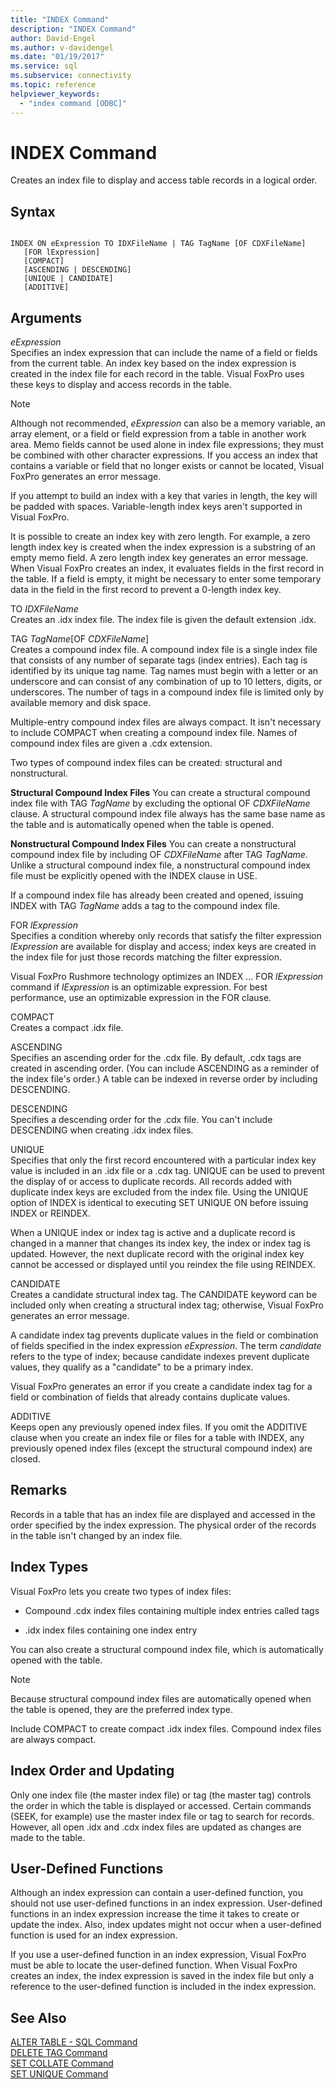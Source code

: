 ```yaml
---
title: "INDEX Command"
description: "INDEX Command"
author: David-Engel
ms.author: v-davidengel
ms.date: "01/19/2017"
ms.service: sql
ms.subservice: connectivity
ms.topic: reference
helpviewer_keywords:
  - "index command [ODBC]"
---
```

# INDEX Command
Creates an index file to display and access table records in a logical order.  
  
## Syntax  
  
```  
  
INDEX ON eExpression TO IDXFileName | TAG TagName [OF CDXFileName]  
   [FOR lExpression]  
   [COMPACT]  
   [ASCENDING | DESCENDING]  
   [UNIQUE | CANDIDATE]  
   [ADDITIVE]  
```  
  
## Arguments  
 *eExpression*  
 Specifies an index expression that can include the name of a field or fields from the current table. An index key based on the index expression is created in the index file for each record in the table. Visual FoxPro uses these keys to display and access records in the table.  
  
> [!NOTE]  
>  Although not recommended, *eExpression* can also be a memory variable, an array element, or a field or field expression from a table in another work area. Memo fields cannot be used alone in index file expressions; they must be combined with other character expressions. If you access an index that contains a variable or field that no longer exists or cannot be located, Visual FoxPro generates an error message.  
  
 If you attempt to build an index with a key that varies in length, the key will be padded with spaces. Variable-length index keys aren't supported in Visual FoxPro.  
  
 It is possible to create an index key with zero length. For example, a zero length index key is created when the index expression is a substring of an empty memo field. A zero length index key generates an error message. When Visual FoxPro creates an index, it evaluates fields in the first record in the table. If a field is empty, it might be necessary to enter some temporary data in the field in the first record to prevent a 0-length index key.  
  
 TO *IDXFileName*  
 Creates an .idx index file. The index file is given the default extension .idx.  
  
 TAG *TagName*[OF *CDXFileName*]  
 Creates a compound index file. A compound index file is a single index file that consists of any number of separate tags (index entries). Each tag is identified by its unique tag name. Tag names must begin with a letter or an underscore and can consist of any combination of up to 10 letters, digits, or underscores. The number of tags in a compound index file is limited only by available memory and disk space.  
  
 Multiple-entry compound index files are always compact. It isn't necessary to include COMPACT when creating a compound index file. Names of compound index files are given a .cdx extension.  
  
 Two types of compound index files can be created: structural and nonstructural.  
  
 **Structural Compound Index Files** You can create a structural compound index file with TAG *TagName* by excluding the optional OF *CDXFileName* clause. A structural compound index file always has the same base name as the table and is automatically opened when the table is opened.  
  
 **Nonstructural Compound Index Files** You can create a nonstructural compound index file by including OF *CDXFileName* after TAG *TagName*. Unlike a structural compound index file, a nonstructural compound index file must be explicitly opened with the INDEX clause in USE.  
  
 If a compound index file has already been created and opened, issuing INDEX with TAG *TagName* adds a tag to the compound index file.  
  
 FOR *lExpression*  
 Specifies a condition whereby only records that satisfy the filter expression *lExpression* are available for display and access; index keys are created in the index file for just those records matching the filter expression.  
  
 Visual FoxPro Rushmore technology optimizes an INDEX ... FOR *lExpression* command if *lExpression* is an optimizable expression. For best performance, use an optimizable expression in the FOR clause.  
  
 COMPACT  
 Creates a compact .idx file.  
  
 ASCENDING  
 Specifies an ascending order for the .cdx file. By default, .cdx tags are created in ascending order. (You can include ASCENDING as a reminder of the index file's order.) A table can be indexed in reverse order by including DESCENDING.  
  
 DESCENDING  
 Specifies a descending order for the .cdx file. You can't include DESCENDING when creating .idx index files.  
  
 UNIQUE  
 Specifies that only the first record encountered with a particular index key value is included in an .idx file or a .cdx tag. UNIQUE can be used to prevent the display of or access to duplicate records. All records added with duplicate index keys are excluded from the index file. Using the UNIQUE option of INDEX is identical to executing SET UNIQUE ON before issuing INDEX or REINDEX.  
  
 When a UNIQUE index or index tag is active and a duplicate record is changed in a manner that changes its index key, the index or index tag is updated. However, the next duplicate record with the original index key cannot be accessed or displayed until you reindex the file using REINDEX.  
  
 CANDIDATE  
 Creates a candidate structural index tag. The CANDIDATE keyword can be included only when creating a structural index tag; otherwise, Visual FoxPro generates an error message.  
  
 A candidate index tag prevents duplicate values in the field or combination of fields specified in the index expression *eExpression*. The term *candidate* refers to the type of index; because candidate indexes prevent duplicate values, they qualify as a "candidate" to be a primary index.  
  
 Visual FoxPro generates an error if you create a candidate index tag for a field or combination of fields that already contains duplicate values.  
  
 ADDITIVE  
 Keeps open any previously opened index files. If you omit the ADDITIVE clause when you create an index file or files for a table with INDEX, any previously opened index files (except the structural compound index) are closed.  
  
## Remarks  
 Records in a table that has an index file are displayed and accessed in the order specified by the index expression. The physical order of the records in the table isn't changed by an index file.  
  
## Index Types  
 Visual FoxPro lets you create two types of index files:  
  
-   Compound .cdx index files containing multiple index entries called tags  
  
-   .idx index files containing one index entry  
  
 You can also create a structural compound index file, which is automatically opened with the table.  
  
> [!NOTE]  
>  Because structural compound index files are automatically opened when the table is opened, they are the preferred index type.  
  
 Include COMPACT to create compact .idx index files. Compound index files are always compact.  
  
## Index Order and Updating  
 Only one index file (the master index file) or tag (the master tag) controls the order in which the table is displayed or accessed. Certain commands (SEEK, for example) use the master index file or tag to search for records. However, all open .idx and .cdx index files are updated as changes are made to the table.  
  
## User-Defined Functions  
 Although an index expression can contain a user-defined function, you should not use user-defined functions in an index expression. User-defined functions in an index expression increase the time it takes to create or update the index. Also, index updates might not occur when a user-defined function is used for an index expression.  
  
 If you use a user-defined function in an index expression, Visual FoxPro must be able to locate the user-defined function. When Visual FoxPro creates an index, the index expression is saved in the index file but only a reference to the user-defined function is included in the index expression.  
  
## See Also  
 [ALTER TABLE - SQL Command](../../odbc/microsoft/alter-table-sql-command.md)   
 [DELETE TAG Command](../../odbc/microsoft/delete-tag-command.md)   
 [SET COLLATE Command](../../odbc/microsoft/set-collate-command.md)   
 [SET UNIQUE Command](../../odbc/microsoft/set-unique-command.md)
